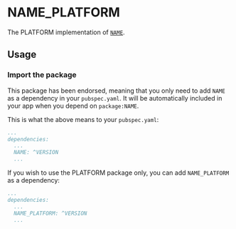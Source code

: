 # NAME_PLATFORM

The PLATFORM implementation of [`NAME`][1].

## Usage

### Import the package

This package has been endorsed, meaning that you only need to add `NAME`
as a dependency in your `pubspec.yaml`. It will be automatically included in your app
when you depend on `package:NAME`.

This is what the above means to your `pubspec.yaml`:

```yaml
...
dependencies:
  ...
  NAME: ^VERSION
  ...
```

If you wish to use the PLATFORM package only, you can add `NAME_PLATFORM` as a
dependency:

```yaml
...
dependencies:
  ...
  NAME_PLATFORM: ^VERSION
  ...
```

[1]: ../NAME